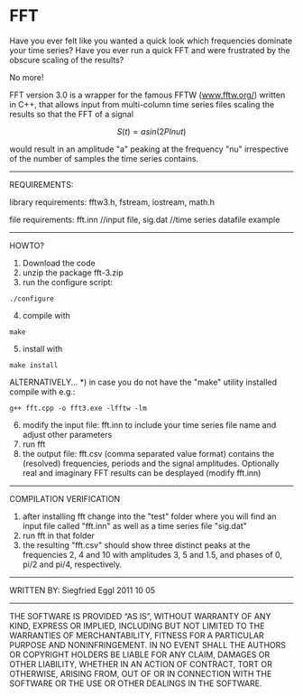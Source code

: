# FFT

Have you ever felt like you wanted a quick look which frequencies dominate your time series?
Have you ever run a quick FFT and were frustrated by the obscure scaling of the results?

No more!

FFT version 3.0 is a wrapper for the famous FFTW (www.fftw.org/) written in C++, that allows input from multi-column time series files scaling the results so that the FFT of a signal

```math #yourmathlabel
  S(t) = a sin(2 PI nu t) 
```

would result in an amplitude "a" peaking at the frequency "nu" irrespective of the number of samples the time series contains.

--------------------------------------------------------
REQUIREMENTS:

library requirements: fftw3.h, fstream, iostream, math.h

file requirements:  fft.inn //input file, 
                    sig.dat //time series datafile example

--------------------------------------------------------
HOWTO?

1) Download the code
2) unzip the package fft-3.zip
3) run the configure script: 
```console
./configure
```
4) compile with 
```console 
make 
```
5) install with 
```console 
make install 
```

ALTERNATIVELY...
*) in case you do not have the "make" utility installed compile with e.g.: 
```console
g++ fft.cpp -o fft3.exe -lfftw -lm
```

6) modify the input file: fft.inn to include your time series file name and adjust other parameters
7) run fft
8) the output file: fft.csv (comma separated value format) contains the (resolved) frequencies, periods and the signal amplitudes. Optionally real and imaginary FFT results can be desplayed (modify fft.inn)

--------------------------------------------------------
COMPILATION VERIFICATION

1) after installing fft change into the "test" folder where you will find an input file called "fft.inn" as well as a time series file "sig.dat"
2) run fft in that folder
3) the resulting "fft.csv" should show three distinct peaks at the frequencies 2, 4 and 10 with amplitudes 3, 5 and 1.5, and phases of 0, pi/2 and pi/4, respectively.


--------------------------------------------------------
WRITTEN BY: Siegfried Eggl 2011 10 05

--------------------------------------------------------
THE SOFTWARE IS PROVIDED “AS IS”, WITHOUT WARRANTY OF ANY KIND, EXPRESS OR IMPLIED, INCLUDING BUT NOT LIMITED TO THE WARRANTIES OF MERCHANTABILITY, FITNESS FOR A PARTICULAR PURPOSE AND NONINFRINGEMENT. IN NO EVENT SHALL THE AUTHORS OR COPYRIGHT HOLDERS BE LIABLE FOR ANY CLAIM, DAMAGES OR OTHER LIABILITY, WHETHER IN AN ACTION OF CONTRACT, TORT OR OTHERWISE, ARISING FROM, OUT OF OR IN CONNECTION WITH THE SOFTWARE OR THE USE OR OTHER DEALINGS IN THE SOFTWARE.

